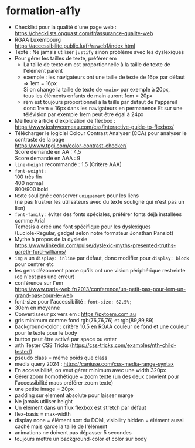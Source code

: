 # formation-a11y

- Checklist pour la qualité d'une page web :  
  https://checklists.opquast.com/fr/assurance-qualite-web
- RGAA Luxembourg  
  https://accessibilite.public.lu/fr/raweb1/index.html
- Texte : Ne jamais utiliser `justify` sinon problème avec les dyslexiques
- Pour gérer les tailles de texte, préférer em
  - La taille de texte em est proportionnelle à la taille de texte de l'élément parent
  - exemple : les navigateurs ont une taille de texte de 16px par défaut  
    => 1em = 16px  
    Si on change la taille de texte de `<main>` par exemple à 20px,  
    tous les éléments enfants de main auront 1em = 20px
  - rem est toujours proportionnel à la taille par défaut de l'appareil
    donc 1rem = 16px dans les navigateurs en permanence
    Et sur une télévision par exemple 1rem peut être égal à 24px
- Meilleure article d'explication de flexbox :  
  https://www.joshwcomeau.com/css/interactive-guide-to-flexbox/
- Télécharger le logiciel Colour Contrast Analyser (CCA) pour analyser le contraste de la page  
  https://www.tpgi.com/color-contrast-checker/  
  Score demandé en AA : 4,5  
  Score demandé en AAA : 9
- `line-height` recommandé : 1.5 (Critère AAA)
- `font-weight` :  
  100 très fin  
  400 normal  
  800/900 bold  
- texte souligné : conserver `uniquement` pour les liens  
  (ne pas frustrer les utilisateurs avec du texte souligné qui n'est pas un lien)
- `font-family` : éviter des fonts spéciales, préférer fonts déjà installées comme Arial  
  Temesis a créé une font spécifique pour les dyslexiques  
  (Luciole-Regular, gadget selon notre formateur Jonathan Pansiot)
- Mythe à propos de la dyslexie  
  https://www.linkedin.com/pulse/dyslexic-myths-presented-truths-gareth-ford-williams/
- `img` a un `display: inline` par défaut, donc modifier pour `display: block` pour centrer etc
- les gens dézooment parce qu'ils ont une vision périphérique restreinte (ce n'est pas une erreur)
- conférence sur l'em  
  https://www.paris-web.fr/2013/conference/un-petit-pas-pour-lem-un-grand-pas-pour-le-web
- font-size pour l'accessibilité : `font-size: 62.5%;`
- 30em en moyenne
- Convertisseur px vers em : https://pxtoem.com.au
- gris minimum comme fond rgb(76,76,76) et rgb(89,89,89)
- background-color : critère 10.5 en RGAA couleur de fond et une couleur pour le texte pour le body
- button peut être activé par space ou enter  
- :nth Tester CSS Tricks (https://css-tricks.com/examples/nth-child-tester/)  
- pseudo class = même poids que class
- media query 2024 : https://caniuse.com/css-media-range-syntax
- En accessibilité, on veut gérer minimum avec une width 320px
- Gérer zoom homothétique + zoom texte (un des deux convient pour l'accessibilité maos préférer zoom texte)
- une petite image = 20px
- padding sur element absolute pour laisser marge
- Ne jamais utiliser height
- Un élément dans un flux flexbox est stretch par défaut
- flex-basis = max-width
- display none = élément sort du DOM, visibility hidden = élément aussi caché mais garde la taille de l'élément
- animations ne doivent pas dépasser 5 secondes
- toujours mettre un background-color et color sur body
